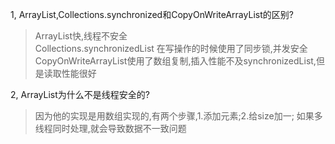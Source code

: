 1, ArrayList,Collections.synchronized和CopyOnWriteArrayList的区别?
> ArrayList快,线程不安全  
> Collections.synchronizedList 在写操作的时候使用了同步锁,并发安全  
> CopyOnWriteArrayList使用了数组复制,插入性能不及synchronizedList,但是读取性能很好  

2, ArrayList为什么不是线程安全的?
> 因为他的实现是用数组实现的,有两个步骤,1.添加元素;2.给size加一; 如果多线程同时处理,就会导致数据不一致问题